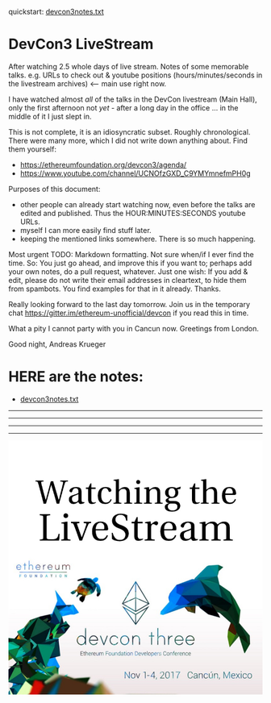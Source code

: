 
quickstart: [devcon3notes.txt](devcon3notes.txt)

# DevCon3 LiveStream
After watching 2.5 whole days of live stream. Notes of some memorable talks. e.g. URLs to check out &amp; youtube positions (hours/minutes/seconds in the livestream archives) <-- main use right now.

I have watched almost *all* of the talks in the DevCon livestream (Main Hall), only the first afternoon not *yet* - after a long day in the office ... in the middle of it I just slept in.

This is not complete, it is an idiosyncratic subset. Roughly chronological. There were many more, which I did not write down anything about. Find them yourself:
 
* https://ethereumfoundation.org/devcon3/agenda/
* https://www.youtube.com/channel/UCNOfzGXD_C9YMYmnefmPH0g

Purposes of this document:
* other people can already start watching now, even before the talks are edited and published. Thus the HOUR:MINUTES:SECONDS youtube URLs.
* myself I can more easily find stuff later.
* keeping the mentioned links somewhere. There is so much happening.

Most urgent TODO: Markdown formatting. Not sure when/if I ever find the time. So: You just go ahead, and improve this if you want to; perhaps add your own notes, do a pull request, whatever. Just one wish: If you add & edit, please do not write their email addresses in cleartext, to hide them from spambots. You find examples for that in it already. Thanks.

Really looking forward to the last day tomorrow. Join us in the temporary chat https://gitter.im/ethereum-unofficial/devcon if you read this in time. 

What a pity I cannot party with you in Cancun now. Greetings from London.

Good night, 
Andreas Krueger


# HERE are the notes:

* [devcon3notes.txt](devcon3notes.txt)

---

---

---

---


![pretty-image](https://raw.githubusercontent.com/drandreaskrueger/devcon3/master/devcon-watching-the-live-stream.jpg)
